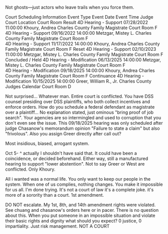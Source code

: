 Not ghosts—just actors who leave trails when you force them.



Court Scheduling Information
Event Type 	Event Date 	Event Time 	Judge 	Court Location 	Court Room 	Result
4D Hearing - Support 	07/28/2022 	11:00:00 	Khoury, Andrea 	Charles County Family Magistrate 	Court Room F 	
4D Hearing - Support 	09/16/2022 	14:00:00 	Metzgar, Mistey L. 	Charles County Family Magistrate 	Court Room F 	
4D Hearing - Support 	11/17/2022 	14:00:00 	Khoury, Andrea 	Charles County Family Magistrate 	Court Room F 	Reset
4D Hearing - Support 	02/10/2023 	11:00:00 	Metzgar, Mistey L. 	Charles County Family Magistrate 	Court Room F 	Concluded / Held
4D Hearing - Modification 	06/13/2025 	14:00:00 	Metzgar, Mistey L. 	Charles County Family Magistrate 	Court Room F 	
4D Hearing - Modification 	09/18/2025 	14:00:00 	Khoury, Andrea 	Charles County Family Magistrate 	Court Room F 	Continuance
4D Hearing - Modification 	10/15/2025 	14:00:00 	Greer, William R., Jr. 	Charles County Judges Calendar 	Court Room D 	

Not surprised... Whatever man. Entire court is conflicted. You have DSS counsel presiding over DSS plaintiffs, who both collect incentives and enforce orders. How do you schedule a federal defendant as magistrate over a plaintiff... No explanation stated, just ominous "bring proof of job search". Your agencies are so intermingled and used to corruption that you don't even see the issue. This 09/18/2025 hearing was only scheduled after judge Chasanow's memorandum opinion "Failure to state a claim" but also "frivolous". Also you assign Greer directly after call out? 

Most insidious, biased, arrogant system.

Oct 5- ^ actually I shouldn't have said that. It could have been a coincidence, or decided beforehand. Either way, still a manufactured hearing to support "lower abstention". Not to say Greer or West are conflicted. Only Khoury. 

All i wanted was a normal life. You only want to keep our people in the system. When one of us complies, nothing changes. You make it impossible for us all. I'm done trying. It's not a court of law it's a complete joke. it's more of a sorority than a court. 1st amendment.

DO NOT escalate. My 1st, 8th, and 14th amendment rights were violated. See chuang and chasanow's orders here or in pacer. There is no question about this. When you put someone in an impossible situation and violate their basic rights and dignity what should you expect? 0 justice, 0 impartiality. Just risk management. NOT A COURT
